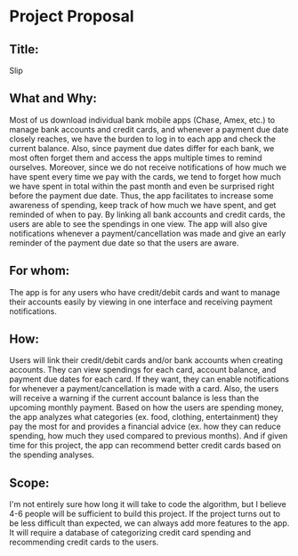 # Project Proposal

## Title:
Slip

## What and Why:
Most of us download individual bank mobile apps (Chase, Amex, etc.) to manage bank accounts and credit cards, and whenever a payment due date closely reaches, we have the burden to log in to each app and check the current balance. Also, since payment due dates differ for each bank, we most often forget them and access the apps multiple times to remind ourselves. Moreover, since we do not receive notifications of how much we have spent every time we pay with the cards, we tend to forget how much we have spent in total within the past month and even be surprised right before the payment due date. Thus, the app facilitates to increase some awareness of spending, keep track of how much we have spent, and get reminded of when to pay. By linking all bank accounts and credit cards, the users are able to see the spendings in one view. The app will also give notifications whenever a payment/cancellation was made and give an early reminder of the payment due date so that the users are aware.

## For whom:
The app is for any users who have credit/debit cards and want to manage their accounts easily by viewing in one interface and receiving payment notifications.

## How:
Users will link their credit/debit cards and/or bank accounts when creating accounts. They can view spendings for each card, account balance, and payment due dates for each card. If they want, they can enable notifications for whenever a payment/cancellation is made with a card. Also, the users will receive a warning if the current account balance is less than the upcoming monthly payment. Based on how the users are spending money, the app analyzes what categories (ex. food, clothing, entertainment) they pay the most for and provides a financial advice (ex. how they can reduce spending, how much they used compared to previous months). And if given time for this project, the app can recommend better credit cards based on the spending analyses.

## Scope:
I'm not entirely sure how long it will take to code the algorithm, but I believe 4-6 people will be sufficient to build this project. If the project turns out to be less difficult than expected, we can always add more features to the app. It will require a database of categorizing credit card spending and recommending credit cards to the users.
